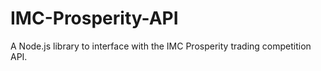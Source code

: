 # IMC-Prosperity-API
A Node.js library to interface with the IMC Prosperity trading competition API.
